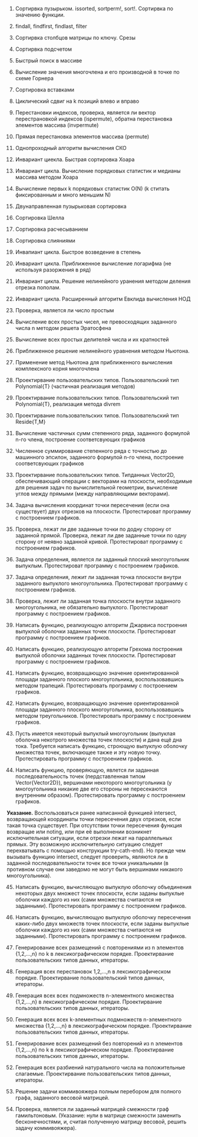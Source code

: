 1. Сортирвка пузырьком. issorted, sortperm!, sort!. Сортирвка по значению функции. 

2. findall, findfirst, findlast, filter

3. Сортирвка столбцов матрицы по ключу. Срезы

4. Сортирвка подсчетом

5. Быстрый поиск в массиве

6. Вычисление значения многочлена и его производной в точке по схеме Горнера

7. Сортировка вставками

8. Циклический сдвиг на k позиций влево и вправо

9. Перестановки индексов, проверка, является ли вектор перестрановкой индексов (ispermute), обратна перестановка элементов массива (invpermute)

10. Прямая перестановка элементов массива (permute)

11. Однопроходный алгоритм вычисления СКО

12. Инвариант циекла. Быстрая сортировка Хоара

13. Инвариант цикла. Вычисление порядковых статистик и медианы массива методом Хоара

14. Вычисление первых k порядковых статистик O(N) (k ститать фиксированным и много меньшим N)

15. Двунаправленная пузырьковая сортировка

16. Сортировка Шелла

17. Сортировка расчесыванием

18. Сортировка слияниями

19. Инвапиант цикла. Быстрое возведение в степень

20. Инвариант цикла. Приближенное вычисление логарифма (не используя разоржения в ряд)

21. Инвариант цикла. Решение нелинейного уранения методом деления отрезка пополам.

22. Инвариант цикла. Расширенный алгоритм Евклида вычисления НОД

23. Проверка, является ли число простым

24. Вычисление всех простых чисел, не превосходящих заданного числа n методом решета Эратосфена 

25. Вычисление всех простых делителей числа и их кратностей

26. Приближенное решение нелинейного уравнения методом Ньютона. 

27. Применение метод Ньютона для приближенного вычисления комплексного корня многочлена

28. Проектирвание пользовательских типов. Пользовательский тип Polynomial{T} (частичная реализация методов)

29. Проектирвание пользовательских типов. Пользовательский тип Polynomial{T}, реализация метода divrem

30. Проектирвание пользовательских типов. Пользовательский тип Reside{T,M}

31. Вычисление частичных сумм степенного ряда, заданного формулой n-го члена, построение соответсвующих графиков

32. Численное суммирование степенного ряда с точностью до машинного эпсилон, заданного формулой n-го члена, построение соответсвующих графиков

33. Проектирвание пользовательских типов. Типданных Vector2D, обеспечивающий операции с векторами на плоскости, необходимые для решения задач по вычислительной геометрии, вычисление углов между прямыми (между направляющими векторами).

34. Задача вычисления координат точки пересечения (если она существует) двух отрезков на плоскости. Протестироват программу с построением графиков.

35. Проверка, лежат ли две заданные точки по додну сторону от заданной прямой. Проверка, лежат ли две заданные точки по одну сторону от неявно заданной кривой. Протестироват программу с построением графиков.

36. Задача определения, является ли заданный плоский многоугольник выпуклым. Протестироват программу с построением графиков.

37. Задача определения, лежит ли заданная точка плоскости внутри заданного выпуклого многоугольника. Протестироват программу с построением графиков.

38. Проверка, лежит ли заданная точка плоскости внутри заданного многоугольника, не обязательно выпуклого. Протестироват программу с построением графиков.

39. Написать функцию, реализующую алгоритм Джарвиса построения выпуклой оболочки заданных точек плоскости. Протестироват программу с построением графиков.

40. Написать функцию, реализующую алгоритм Грехома построения выпуклой оболочки заданных точек плоскости. Протестироват программу с построением графиков.

41. Написать функцию, возвращающую значение ориентированной площади заданного плоского многоугольника, воспользовавшись методом трапеций. Протестировать программу с построением графиков.

42. Написать функцию, возвращающую значение ориентированной площади заданного плоского многоугольника, воспользовавшись методом треугольников. Протестировать программу с построением графиков.

43. Пусть имеется некоторый выпуклый многоугольник (выпуклая оболочка некотрого множества точек плоскости) и дана ещё дна тока. Требуется написать функцию, строющую выпуклую оболочку множества точек, включающее также и эту новую точку. Протестировать программу с построением графиков.

44. Написать функцию, проверяющую, явлется ли заданная последовательность точек (пердставленная типом Vector{Vector2D}), вершинами некоторого многоугольника (у многоугольника никакие две его стороны не пересекаются внутренним образом). Протестировать программу с построением графиков.
    
**Указание.** Воспользоваться ранее написанной функцией intersect, возвращающей координаты точки пересечения двух отрезков, если такая точка существует. При отсутствии точки пересечения функция возвращае или noting, или при её выполнении возникнет исключительная ситуации, если отрезки лежат на параллельных прямых. Эту возможную исключительную ситуацию следует перехватывать с помощью конструкции try-cath-end). Но прежде чем вызывать функцию intersect, следует проверить, являются ли в заданной последовательности точек все точки уникальными (в противном случае они заведомо не могут быть вершинами никакого многоугольника).

45. Написать функцию, вычисляющую выпуклую оболочку объединения некоторых двух множест точек плоскости, если заданы выпуклые оболочки каждого из них (сами множества считаются не заданными). Протестировать программу с построением графиков.

46. Написать функцию, вычисляющую выпуклую оболочку пересечения каких-либо двух множеств точек плоскости, если заданы выпуклые оболочки каждого из них (сами множества считаются не заданными). Протестировать программу с построением графиков.

47. Генерирование всех размещений с повторениями из n элементов {1,2,...,n} по k в лексикографическом порядке. Проектирвание пользовательских типов данных, итераторы.

48. Генерация вcех перестановок 1,2,...,n в лексикографическом порядке. Проектирвание пользовательский типов данных, итераторы.

49. Генерация всех всех подмножеств n-элементного множества {1,2,...,n} в лексикографическом порядке. Проектирвание пользовательских типов данных, итераторы.

50. Генерация всех всех k-элементных подмножеств n-элементного множества {1,2,...,n} в лексикографическом порядке. Проектирвание пользовательских типов данных, итераторы.

51. Генерирование всех размещений без повторений из n элементов {1,2,...,n} по k в лексикографическом порядке. Проектирвание пользовательских типов данных, итераторы.

52. Генерация всех разбиений натурального числа на положительные слагаемые. Проектирвание пользовательских типов данных, итераторы.

53. Решение задачи коммивояжера полным перебором для полного графа, заданного весовой матрицей.

54. Проверка, является ли заданный матрицей смежности граф гамильтоновым. (Указание: нули в матрице смежности заменить бесконечностями, и, считая полученную матрицу весовой, решить задачу коммивояжера).






